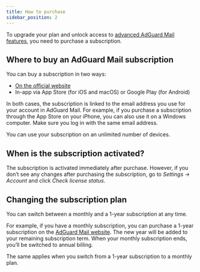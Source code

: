 ```yaml
---
title: How to purchase
sidebar_position: 2
---
```


To upgrade your plan and unlock access to [advanced AdGuard Mail features](/subscription/free_vs_full), you need to purchase a subscription.

## Where to buy an AdGuard Mail subscription

You can buy a subscription in two ways:

- [On the official website](https://adguard-mail.com/license.html)
- In-app via App Store (for iOS and macOS) or Google Play (for Android)

In both cases, the subscription is linked to the email address you use for your account in AdGuard Mail. For example, if you purchase a subscription through the App Store on your iPhone, you can also use it on a Windows computer. Make sure you log in with the same email address.

You can use your subscription on an unlimited number of devices.

## When is the subscription activated?

The subscription is activated immediately after purchase. However, if you don’t see any changes after purchasing the subscription, go to *Settings → Account* and click *Check license status*.

## Changing the subscription plan

You can switch between a monthly and a 1-year subscription at any time.

For example, if you have a monthly subscription, you can purchase a 1-year subscription on the [AdGuard Mail website](https://adguard-mail.com/license.html). The new year will be added to your remaining subscription term. When your monthly subscription ends, you’ll be switched to annual billing.

The same applies when you switch from a 1-year subscription to a monthly plan.
